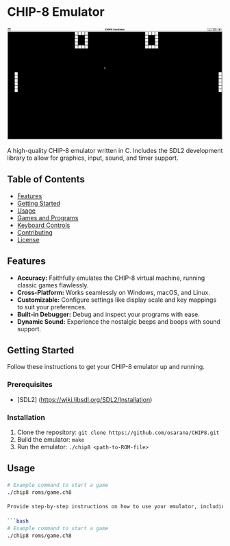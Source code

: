 # CHIP-8 Emulator

![CHIP-8 Emulator Demo](demo.gif)

A high-quality CHIP-8 emulator written in C. Includes the SDL2 development library to allow for graphics, input, sound, and timer support.

## Table of Contents

- [Features](#features)
- [Getting Started](#getting-started)
- [Usage](#usage)
- [Games and Programs](#games-and-programs)
- [Keyboard Controls](#keyboard-controls)
- [Contributing](#contributing)
- [License](#license)

## Features

- **Accuracy:** Faithfully emulates the CHIP-8 virtual machine, running classic games flawlessly.
- **Cross-Platform:** Works seamlessly on Windows, macOS, and Linux.
- **Customizable:** Configure settings like display scale and key mappings to suit your preferences.
- **Built-in Debugger:** Debug and inspect your programs with ease.
- **Dynamic Sound:** Experience the nostalgic beeps and boops with sound support.

## Getting Started

Follow these instructions to get your CHIP-8 emulator up and running.

### Prerequisites

- [SDL2] (https://wiki.libsdl.org/SDL2/Installation)

### Installation

1. Clone the repository: `git clone https://github.com/osarana/CHIP8.git`
2. Build the emulator: `make`
3. Run the emulator: `./chip8 <path-to-ROM-file>`

## Usage

```bash
# Example command to start a game
./chip8 roms/game.ch8

Provide step-by-step instructions on how to use your emulator, including loading ROMs, starting games, and configuring settings. You can also include code snippets for common tasks.

```bash
# Example command to start a game
./chip8 roms/game.ch8

